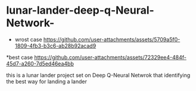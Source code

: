 # lunar-lander-deep-q-Neural-Network-
* wrost case
https://github.com/user-attachments/assets/5709a5f0-1809-4fb3-b3c6-ab28b92acad9

*best case
https://github.com/user-attachments/assets/72329ee4-484f-45d7-a260-7d5ed46ea4bb

this is a lunar lander project set on Deep Q-Neural Netwrok that identifying the best way for landing a lander 
